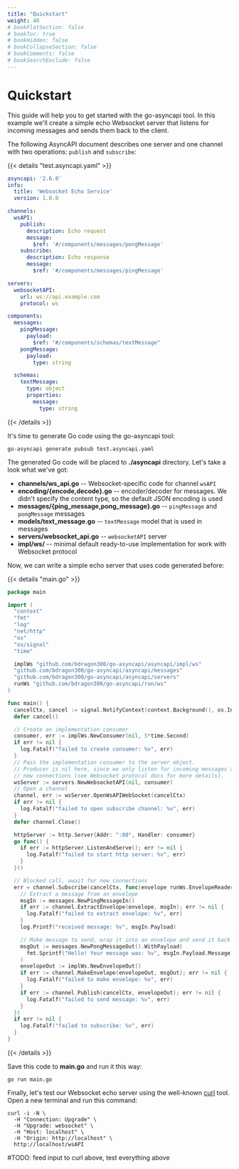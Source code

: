 ```yaml
---
title: "Quickstart"
weight: 40
# bookFlatSection: false
# bookToc: true
# bookHidden: false
# bookCollapseSection: false
# bookComments: false
# bookSearchExclude: false
---
```


# Quickstart

This guide will help you to get started with the go-asyncapi tool. In this example we'll create a simple echo Websocket
server that listens for incoming messages and sends them back to the client.

The following AsyncAPI document describes one server and one channel with two operations: `publish` and `subscribe`:

{{< details "test.asyncapi.yaml" >}}
```yaml
asyncapi: '2.6.0'
info:
  title: 'Websocket Echo Service'
  version: 1.0.0

channels:
  wsAPI:
    publish:
      description: Echo request
      message:
        $ref: '#/components/messages/pongMessage'
    subscribe:
      description: Echo response
      message:
        $ref: '#/components/messages/pingMessage'

servers:
  websocketAPI:
    url: ws://api.example.com
    protocol: ws

components:
  messages:
    pingMessage:
      payload:
        $ref: "#/components/schemas/textMessage"
    pongMessage:
      payload:
        type: string

  schemas:
    textMessage:
      type: object
      properties:
        message:
          type: string
```
{{< /details >}}

It's time to generate Go code using the go-asyncapi tool:

```shell
go-asyncapi generate pubsub test.asyncapi.yaml
```

The generated Go code will be placed to **./asyncapi** directory. Let's take a look what we've got:

* **channels/ws_api.go** -- Websocket-specific code for channel `wsAPI`
* **encoding/{encode,decode}.go** -- encoder/decoder for messages. We didn't specify the content type, so the 
  default JSON encoding is used
* **messages/{ping_message,pong_message}.go** -- `pingMessage` and `pongMessage` messages
* **models/text_message.go** -- `textMessage` model that is used in messages
* **servers/websocket_api.go** -- `websocketAPI` server
* **impl/ws/** -- minimal default ready-to-use implementation for work with Websocket protocol

Now, we can write a simple echo server that uses code generated before:

{{< details "main.go" >}}
```go
package main

import (
  "context"
  "fmt"
  "log"
  "net/http"
  "os"
  "os/signal"
  "time"

  implWs "github.com/bdragon300/go-asyncapi/asyncapi/impl/ws"
  "github.com/bdragon300/go-asyncapi/asyncapi/messages"
  "github.com/bdragon300/go-asyncapi/asyncapi/servers"
  runWs "github.com/bdragon300/go-asyncapi/run/ws"
)

func main() {
  cancelCtx, cancel := signal.NotifyContext(context.Background(), os.Interrupt)
  defer cancel()

  // Create an implementation consumer
  consumer, err := implWs.NewConsumer(nil, 5*time.Second)
  if err != nil {
    log.Fatalf("failed to create consumer: %v", err)
  }
  // Pass the implementation consumer to the server object.
  // Producer is nil here, since we only listen for incoming messages and send responses, not initiate
  // new connections (see Websocket protocol docs for more details).
  wsServer := servers.NewWebsocketAPI(nil, consumer)
  // Open a channel
  channel, err := wsServer.OpenWsAPIWebSocket(cancelCtx)
  if err != nil {
    log.Fatalf("failed to open subscribe channel: %v", err)
  }
  defer channel.Close()

  httpServer := http.Server{Addr: ":80", Handler: consumer}
  go func() {
    if err := httpServer.ListenAndServe(); err != nil {
      log.Fatalf("failed to start http server: %v", err)
    }
  }()

  // Blocked call, await for new connections
  err = channel.Subscribe(cancelCtx, func(envelope runWs.EnvelopeReader) {
    // Extract a message from an envelope
    msgIn := messages.NewPingMessageIn()
    if err := channel.ExtractEnvelope(envelope, msgIn); err != nil {
      log.Fatalf("failed to extract envelope: %v", err)
    }
    log.Printf("received message: %v", msgIn.Payload)

    // Make message to send, wrap it into an envelope and send it back
    msgOut := messages.NewPongMessageOut().WithPayload(
      fmt.Sprintf("Hello! Your message was: %v", msgIn.Payload.Message),
    )
    envelopeOut := implWs.NewEnvelopeOut()
    if err := channel.MakeEnvelope(envelopeOut, msgOut); err != nil {
      log.Fatalf("failed to make envelope: %v", err)
    }
    if err := channel.Publish(cancelCtx, envelopeOut); err != nil {
      log.Fatalf("failed to send message: %v", err)
    }
  })
  if err != nil {
    log.Fatalf("failed to subscribe: %v", err)
  }
}
```
{{< /details >}}

Save this code to **main.go** and run it this way:

```shell
go run main.go
```

Finally, let's test our Websocket echo server using the well-known [curl](https://curl.se/) tool. Open a new terminal 
and run this command:

```shell
curl -i -N \
  -H "Connection: Upgrade" \
  -H "Upgrade: websocket" \
  -H "Host: localhost" \
  -H "Origin: http://localhost" \
  http://localhost/wsAPI
```

#TODO: feed input to curl above, test everything above